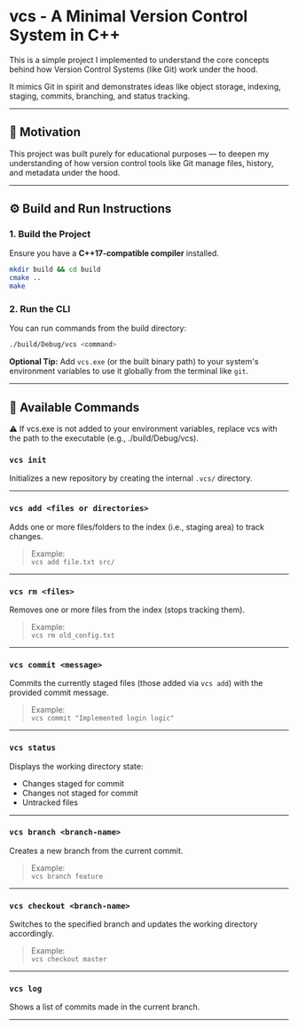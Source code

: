 
# vcs - A Minimal Version Control System in C++

This is a simple project I implemented to understand the core concepts behind how Version Control Systems (like Git) work under the hood.

It mimics Git in spirit and demonstrates ideas like object storage, indexing, staging, commits, branching, and status tracking.

---

## 🚀 Motivation

This project was built purely for educational purposes — to deepen my understanding of how version control tools like Git manage files, history, and metadata under the hood.

---

## ⚙️ Build and Run Instructions

### 1. Build the Project

Ensure you have a **C++17-compatible compiler** installed.

```bash
mkdir build && cd build
cmake ..
make
```

### 2. Run the CLI

You can run commands from the build directory:

```bash
./build/Debug/vcs <command>
```

**Optional Tip:** Add `vcs.exe` (or the built binary path) to your system's environment variables to use it globally from the terminal like `git`.

---

## 🧪 Available Commands 

⚠️ If vcs.exe is not added to your environment variables, replace vcs with the path to the executable (e.g., ./build/Debug/vcs).

### `vcs init`
Initializes a new repository by creating the internal `.vcs/` directory.

---

### `vcs add <files or directories>`
Adds one or more files/folders to the index (i.e., staging area) to track changes.

> Example:  
> `vcs add file.txt src/`

---

### `vcs rm <files>`
Removes one or more files from the index (stops tracking them).

> Example:  
> `vcs rm old_config.txt`

---

### `vcs commit <message>`
Commits the currently staged files (those added via `vcs add`) with the provided commit message.

> Example:  
> `vcs commit "Implemented login logic"`

---

### `vcs status`
Displays the working directory state:
- Changes staged for commit
- Changes not staged for commit
- Untracked files

---

### `vcs branch <branch-name>`
Creates a new branch from the current commit.

> Example:  
> `vcs branch feature`

---

### `vcs checkout <branch-name>`
Switches to the specified branch and updates the working directory accordingly.

> Example:  
> `vcs checkout master`

---

### `vcs log`
Shows a list of commits made in the current branch.

---
